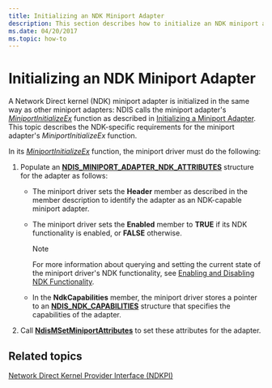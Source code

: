 ```yaml
---
title: Initializing an NDK Miniport Adapter
description: This section describes how to initialize an NDK miniport adapter
ms.date: 04/20/2017
ms.topic: how-to
---
```


# Initializing an NDK Miniport Adapter


A Network Direct kernel (NDK) miniport adapter is initialized in the same way as other miniport adapters: NDIS calls the miniport adapter's [*MiniportInitializeEx*](/windows-hardware/drivers/ddi/ndis/nc-ndis-miniport_initialize) function as described in [Initializing a Miniport Adapter](initializing-a-miniport-adapter.md). This topic describes the NDK-specific requirements for the miniport adapter's *MiniportInitializeEx* function.

In its [*MiniportInitializeEx*](/windows-hardware/drivers/ddi/ndis/nc-ndis-miniport_initialize) function, the miniport driver must do the following:

1.  Populate an [**NDIS\_MINIPORT\_ADAPTER\_NDK\_ATTRIBUTES**](/windows-hardware/drivers/ddi/ndis/ns-ndis-_ndis_miniport_adapter_ndk_attributes) structure for the adapter as follows:

    - The miniport driver sets the **Header** member as described in the member description to identify the adapter as an NDK-capable miniport adapter.

    - The miniport driver sets the **Enabled** member to **TRUE** if its NDK functionality is enabled, or **FALSE** otherwise.

        > [!NOTE]
        > For more information about querying and setting the current state of the miniport driver's NDK functionality, see [Enabling and Disabling NDK Functionality](enabling-and-disabling-ndk-functionality.md).         

    - In the **NdkCapabilities** member, the miniport driver stores a pointer to an [**NDIS\_NDK\_CAPABILITIES**](/windows-hardware/drivers/ddi/ntddndis/ns-ntddndis-_ndis_ndk_capabilities) structure that specifies the capabilities of the adapter.

2.  Call [**NdisMSetMiniportAttributes**](/windows-hardware/drivers/ddi/ndis/nf-ndis-ndismsetminiportattributes) to set these attributes for the adapter.

## Related topics


[Network Direct Kernel Provider Interface (NDKPI)](./overview-of-network-direct-kernel-provider-interface--ndkpi-.md)

 

